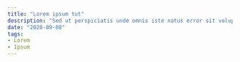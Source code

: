 ```yaml
---
title: "Lorem ipsum tut"
description: "Sed ut perspiciatis unde omnis iste natus error sit voluptatem"
date: "2020-09-08"
tags:
- Lorem
- Ipsum
---
```


